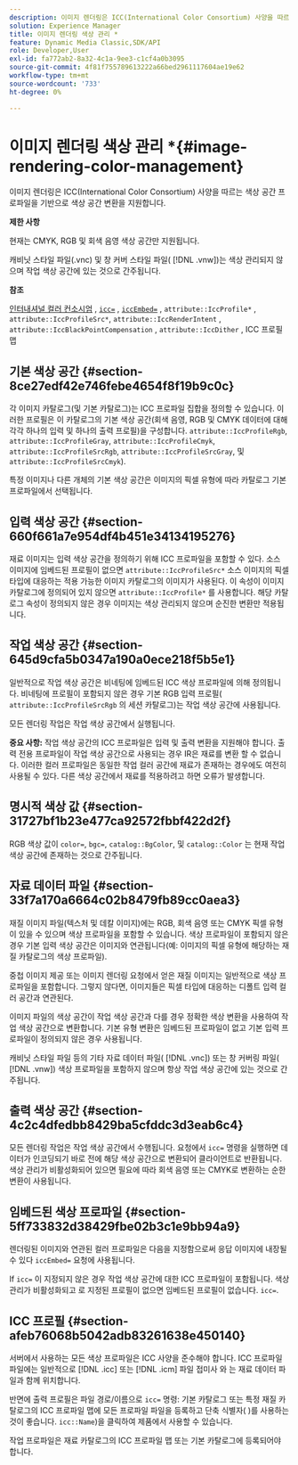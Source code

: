 ```yaml
---
description: 이미지 렌더링은 ICC(International Color Consortium) 사양을 따르는 색상 공간 프로파일을 기반으로 색상 공간 변환을 지원합니다.
solution: Experience Manager
title: 이미지 렌더링 색상 관리 *
feature: Dynamic Media Classic,SDK/API
role: Developer,User
exl-id: fa772ab2-8a32-4c1a-9ee3-c1cf4a0b3095
source-git-commit: 4f81f755789613222a66bed2961117604ae19e62
workflow-type: tm+mt
source-wordcount: '733'
ht-degree: 0%

---
```


# 이미지 렌더링 색상 관리 *{#image-rendering-color-management}

이미지 렌더링은 ICC(International Color Consortium) 사양을 따르는 색상 공간 프로파일을 기반으로 색상 공간 변환을 지원합니다.

**제한 사항**

현재는 CMYK, RGB 및 회색 음영 색상 공간만 지원됩니다.

캐비닛 스타일 파일(.vnc) 및 창 커버 스타일 파일( [!DNL .vnw])는 색상 관리되지 않으며 작업 색상 공간에 있는 것으로 간주됩니다.

**참조**

[인터내셔널 컬러 컨소시엄](https://www.color.org/index.xalter) , [`icc=`](../../../../../ir-api/http-protocol/image-rendering-api-ref/c-ir-http-protocol-ref/c-ir-http-protocol-command-reference/r-ir-icc.md#reference-86a2fff3cef24982ad2063d977a16e06) , [`iccEmbed=`](../../../../../ir-api/http-protocol/image-rendering-api-ref/c-ir-http-protocol-ref/c-ir-http-protocol-command-reference/r-ir-iccembed.md#reference-47a433138c7c4b29b9b29871b2491a7f) , `attribute::IccProfile*` , `attribute::IccProfileSrc*`, `attribute::IccRenderIntent` , `attribute::IccBlackPointCompensation` , `attribute::IccDither` , ICC 프로필 맵

## 기본 색상 공간 {#section-8ce27edf42e746febe4654f8f19b9c0c}

각 이미지 카탈로그(및 기본 카탈로그)는 ICC 프로파일 집합을 정의할 수 있습니다. 이러한 프로필은 이 카탈로그의 기본 색상 공간(회색 음영, RGB 및 CMYK 데이터에 대해 각각 하나의 입력 및 하나의 출력 프로필)을 구성합니다. `attribute::IccProfileRgb`, `attribute::IccProfileGray`, `attribute::IccProfileCmyk`, `attribute::IccProfileSrcRgb`, `attribute::IccProfileSrcGray`, 및 `attribute::IccProfileSrcCmyk`).

특정 이미지나 다른 개체의 기본 색상 공간은 이미지의 픽셀 유형에 따라 카탈로그 기본 프로파일에서 선택됩니다.

## 입력 색상 공간 {#section-660f661a7e954df4b451e34134195276}

재료 이미지는 입력 색상 공간을 정의하기 위해 ICC 프로파일을 포함할 수 있다. 소스 이미지에 임베드된 프로필이 없으면 `attribute::IccProfileSrc*` 소스 이미지의 픽셀 타입에 대응하는 적용 가능한 이미지 카탈로그의 이미지가 사용된다. 이 속성이 이미지 카탈로그에 정의되어 있지 않으면 `attribute::IccProfile*` 를 사용합니다. 해당 카탈로그 속성이 정의되지 않은 경우 이미지는 색상 관리되지 않으며 순진한 변환만 적용됩니다.

## 작업 색상 공간 {#section-645d9cfa5b0347a190a0ece218f5b5e1}

일반적으로 작업 색상 공간은 비네팅에 임베드된 ICC 색상 프로파일에 의해 정의됩니다. 비네팅에 프로필이 포함되지 않은 경우 기본 RGB 입력 프로필( `attribute::IccProfileSrcRgb` 의 세션 카탈로그)는 작업 색상 공간에 사용됩니다.

모든 렌더링 작업은 작업 색상 공간에서 실행됩니다.

**중요 사항:** 작업 색상 공간의 ICC 프로파일은 입력 및 출력 변환을 지원해야 합니다. 출력 전용 프로파일이 작업 색상 공간으로 사용되는 경우 IR은 재료를 변환 할 수 없습니다. 이러한 컬러 프로파일은 동일한 작업 컬러 공간에 재료가 존재하는 경우에도 여전히 사용될 수 있다. 다른 색상 공간에서 재료를 적용하려고 하면 오류가 발생합니다.

## 명시적 색상 값 {#section-31727bf1b23e477ca92572fbbf422d2f}

RGB 색상 값이 `color=`, `bgc=`, `catalog::BgColor`, 및 `catalog::Color` 는 현재 작업 색상 공간에 존재하는 것으로 간주됩니다.

## 자료 데이터 파일 {#section-33f7a170a6664c02b8479fb89cc0aea3}

재질 이미지 파일(텍스처 및 데칼 이미지)에는 RGB, 회색 음영 또는 CMYK 픽셀 유형이 있을 수 있으며 색상 프로파일을 포함할 수 있습니다. 색상 프로파일이 포함되지 않은 경우 기본 입력 색상 공간은 이미지와 연관됩니다(예: 이미지의 픽셀 유형에 해당하는 재질 카탈로그의 색상 프로파일).

중첩 이미지 제공 또는 이미지 렌더링 요청에서 얻은 재질 이미지는 일반적으로 색상 프로파일을 포함합니다. 그렇지 않다면, 이미지들은 픽셀 타입에 대응하는 디폴트 입력 컬러 공간과 연관된다.

이미지 파일의 색상 공간이 작업 색상 공간과 다를 경우 정확한 색상 변환을 사용하여 작업 색상 공간으로 변환합니다. 기본 유형 변환은 임베드된 프로파일이 없고 기본 입력 프로파일이 정의되지 않은 경우 사용됩니다.

캐비닛 스타일 파일 등의 기타 자료 데이터 파일( [!DNL .vnc]) 또는 창 커버링 파일( [!DNL .vnw]) 색상 프로파일을 포함하지 않으며 항상 작업 색상 공간에 있는 것으로 간주됩니다.

## 출력 색상 공간 {#section-4c2c4dfedbb8429ba5cfddc3d3eab6c4}

모든 렌더링 작업은 작업 색상 공간에서 수행됩니다. 요청에서 `icc=` 명령을 실행하면 데이터가 인코딩되기 바로 전에 해당 색상 공간으로 변환되어 클라이언트로 반환됩니다. 색상 관리가 비활성화되어 있으면 필요에 따라 회색 음영 또는 CMYK로 변환하는 순한 변환이 사용됩니다.

## 임베드된 색상 프로파일 {#section-5ff733832d38429fbe02b3c1e9bb94a9}

렌더링된 이미지와 연관된 컬러 프로파일은 다음을 지정함으로써 응답 이미지에 내장될 수 있다 `iccEmbed=` 요청에 사용됩니다.

If `icc=` 이 지정되지 않은 경우 작업 색상 공간에 대한 ICC 프로파일이 포함됩니다. 색상 관리가 비활성화되고 로 지정된 프로필이 없으면 임베드된 프로필이 없습니다. `icc=`.

## ICC 프로필 {#section-afeb76068b5042adb83261638e450140}

서버에서 사용하는 모든 색상 프로파일은 ICC 사양을 준수해야 합니다. ICC 프로파일 파일에는 일반적으로 [!DNL .icc] 또는 [!DNL .icm] 파일 접미사 와 는 재료 데이터 파일과 함께 위치합니다.

반면에 출력 프로필은 파일 경로/이름으로 `icc=` 명령: 기본 카탈로그 또는 특정 재질 카탈로그의 ICC 프로파일 맵에 모든 프로파일 파일을 등록하고 단축 식별자( )를 사용하는 것이 좋습니다. `icc::Name`)을 클릭하여 제품에서 사용할 수 있습니다.

작업 프로파일은 재료 카탈로그의 ICC 프로파일 맵 또는 기본 카탈로그에 등록되어야 합니다.
